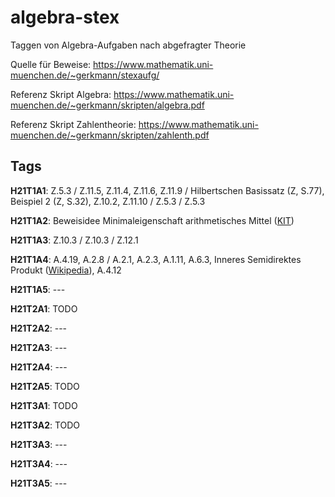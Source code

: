 # algebra-stex

Taggen von Algebra-Aufgaben nach abgefragter Theorie

Quelle für Beweise: https://www.mathematik.uni-muenchen.de/~gerkmann/stexaufg/

Referenz Skript Algebra: https://www.mathematik.uni-muenchen.de/~gerkmann/skripten/algebra.pdf

Referenz Skript Zahlentheorie: https://www.mathematik.uni-muenchen.de/~gerkmann/skripten/zahlenth.pdf

## Tags

**H21T1A1**: Z.5.3 / Z.11.5, Z.11.4, Z.11.6, Z.11.9 / Hilbertschen Basissatz (Z, S.77), Beispiel 2 (Z, S.32), Z.10.2, Z.11.10 / Z.5.3 / Z.5.3 

**H21T1A2**: Beweisidee Minimaleigenschaft arithmetisches Mittel ([KIT](https://publikationen.bibliothek.kit.edu/1000122606))

**H21T1A3**: Z.10.3 / Z.10.3 / Z.12.1

**H21T1A4**: A.4.19, A.2.8 / A.2.1, A.2.3, A.1.11, A.6.3, Inneres Semidirektes Produkt ([Wikipedia](https://de.wikipedia.org/wiki/Semidirektes_Produkt#Inneres_semidirektes_Produkt)), A.4.12

**H21T1A5**: ---

**H21T2A1**: TODO

**H21T2A2**: ---

**H21T2A3**: ---

**H21T2A4**: ---

**H21T2A5**: TODO

**H21T3A1**: TODO

**H21T3A2**: TODO

**H21T3A3**: ---

**H21T3A4**: ---

**H21T3A5**: ---

